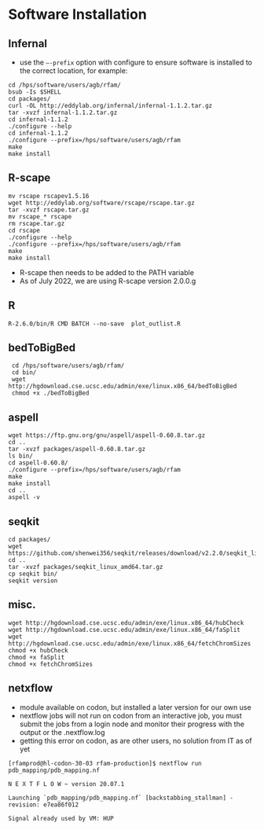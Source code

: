 
# Software Installation

## Infernal 

- use the `—-prefix` option with configure to ensure software is installed to the correct location, for example:

```console
cd /hps/software/users/agb/rfam/
bsub -Is $SHELL
cd packages/
curl -OL http://eddylab.org/infernal/infernal-1.1.2.tar.gz
tar -xvzf infernal-1.1.2.tar.gz
cd infernal-1.1.2
./configure --help
cd infernal-1.1.2
./configure --prefix=/hps/software/users/agb/rfam
make
make install
```

## R-scape 

```console
mv rscape rscapev1.5.16
wget http://eddylab.org/software/rscape/rscape.tar.gz
tar -xvzf rscape.tar.gz
mv rscape_* rscape
rm rscape.tar.gz
cd rscape
./configure --help
./configure --prefix=/hps/software/users/agb/rfam
make
make install
```

- R-scape then needs to be added to the PATH variable
- As of July 2022, we are using R-scape version 2.0.0.g

## R 

```console
R-2.6.0/bin/R CMD BATCH --no-save  plot_outlist.R
```

## bedToBigBed

```console
 cd /hps/software/users/agb/rfam/
 cd bin/
 wget http://hgdownload.cse.ucsc.edu/admin/exe/linux.x86_64/bedToBigBed
 chmod +x ./bedToBigBed
 ```

## aspell

```console
wget https://ftp.gnu.org/gnu/aspell/aspell-0.60.8.tar.gz
cd ..
tar -xvzf packages/aspell-0.60.8.tar.gz 
ls bin/
cd aspell-0.60.8/
./configure --prefix=/hps/software/users/agb/rfam
make
make install
cd ..
aspell -v
```

## seqkit

```console
cd packages/
wget https://github.com/shenwei356/seqkit/releases/download/v2.2.0/seqkit_linux_amd64.tar.gz
cd ..
tar -xvzf packages/seqkit_linux_amd64.tar.gz
cp seqkit bin/
seqkit version
```

## misc.

```console
wget http://hgdownload.cse.ucsc.edu/admin/exe/linux.x86_64/hubCheck
wget http://hgdownload.cse.ucsc.edu/admin/exe/linux.x86_64/faSplit
wget http://hgdownload.cse.ucsc.edu/admin/exe/linux.x86_64/fetchChromSizes
chmod +x hubCheck
chmod +x faSplit 
chmod +x fetchChromSizes 
```

## netxflow 

- module available on codon, but installed a later version for our own use
- nextflow jobs will not run on codon from an interactive job, you must submit the jobs from a login node and monitor their progress with the output or the .nextflow.log
- getting this error on codon, as are other users, no solution from IT as of yet

```
[rfamprod@hl-codon-30-03 rfam-production]$ nextflow run pdb_mapping/pdb_mapping.nf 

N E X T F L O W ~ version 20.07.1

Launching `pdb_mapping/pdb_mapping.nf` [backstabbing_stallman] - revision: e7ea86f012

Signal already used by VM: HUP
```